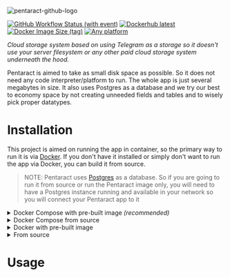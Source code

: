 ![pentaract-github-logo](https://github.com/Dominux/Pentaract/assets/55978340/db39e76f-4119-41c1-bbfd-9b59f40ab626)

[<img alt="GitHub Workflow Status (with event)" src="https://img.shields.io/github/actions/workflow/status/Dominux/Pentaract/docker-image.yml?style=plastic&logo=github">](https://github.com/Dominux/Pentaract/actions)
[<img alt="Dockerhub latest" src="https://img.shields.io/badge/dockerhub-latest-blue?logo=docker&style=plastic">](https://hub.docker.com/r/thedominux/pentaract)
[<img alt="Docker Image Size (tag)" src="https://img.shields.io/docker/image-size/thedominux/pentaract/latest?style=plastic&logo=docker&color=gold">](https://hub.docker.com/r/thedominux/pentaract/tags?page=1&name=latest)
[<img alt="Any platform" src="https://img.shields.io/badge/platform-any-green?style=plastic&logo=linux&logoColor=white">](https://github.com/Dominux/Pentaract)

_Cloud storage system based on using Telegram as a storage so it doesn't use your server filesystem or any other paid cloud storage system underneath the hood._

Pentaract is aimed to take as small disk space as possible. So it does not need any code interpreter/platform to run. The whole app is just several megabytes in size. It also uses Postgres as a database and we try our best to economy space by not creating unneeded fields and tables and to wisely pick proper datatypes.

# Installation

This project is aimed on running the app in container, so the primary way to run it is via [Docker](https://www.docker.com/). If you don't have it installed or simply don't want to run the app via Docker, you can build it from source.

> NOTE: Pentaract uses [Postgres](https://www.postgresql.org/) as a database. So if you are going to run it from source or run the Pentaract image only, you will need to have a Postgres instance running and available in your network so you will connect your Pentaract app to it

<details>
  <summary>Docker Compose with pre-built image <i>(recommended)</i></summary>

The simplest way to run and manage the app

1. Create new directory for the app files and name it however you wish:

```sh
mkdir pentaract
```

2. Go to it and place `docker-compose.yml` file like this one:

```yaml
version: "3.9"

volumes:
  pentaract-db-volume:
    name: pentaract-db-volume

services:
  pentaract:
    container_name: pentaract
    image: thedominux/pentaract
    env_file:
      - .env
    ports:
      - ${PORT}:8000
    restart: unless-stopped
    depends_on:
      - db

  db:
    container_name: pentaract_db
    image: postgres:15.0-alpine
    environment:
      POSTGRES_USER: ${DATABASE_USER}
      POSTGRES_PASSWORD: ${DATABASE_PASSWORD}
    restart: unless-stopped
    volumes:
      - pentaract-db-volume:/var/lib/postgresql/data
```

And `.env` file like the next one. **Don't forget to set your superuser email, password and secret key**:

```env
PORT=8000
WORKERS=4
CHANNEL_CAPACITY=32
SUPERUSER_EMAIL=<YOUR-EMAIL>
SUPERUSER_PASS=<YOUR-PASSWORD>
ACCESS_TOKEN_EXPIRE_IN_SECS=1800
REFRESH_TOKEN_EXPIRE_IN_DAYS=14
SECRET_KEY=<YOUR-SECRET-KEY>
TELEGRAM_API_BASE_URL=https://api.telegram.org

DATABASE_USER=pentaract
DATABASE_PASSWORD=pentaract
DATABASE_NAME=pentaract
DATABASE_HOST=db
DATABASE_PORT=5432
```

Secret key can be set by your hand, but I strongly recommend to use long randomly generated sequences. So you either can generate it via some free websites that provide such funcionallity or by running something like this in the terminal:

```sh
openssl rand -hex 32
```

3. For now everything is set up so we can run our app:

```sh
docker compose up -d
```

To check if everything works fine you can go to http://localhost:8000 or to `http://<YOUR-PUBLIC-IP>:8000` if you run it on a server.

If there are troubles, you can check the logs, there may be some errors:

```sh
docker logs -f pentaract
```

</details>

<details>
  <summary>Docker Compose from source</summary>

Kind of simple way, but it's aimed to use it during development process

1. Clone the repository and go inside the newly created directory:

```sh
git clone git@github.com:Dominux/Pentaract.git
```

2. Copy `.env.example` to `.env`:

```sh
cp ./.env.example ./.env
```

and edit it like you wish.

3. For now everything is set up so we can run our app:

```sh
make up
```

To check if everything works fine you can go to http://localhost:8000 or to `http://<YOUR-PUBLIC-IP>:8000` if you run it on a server.

If there are troubles, you can check the logs, there may be some errors:

```sh
docker logs -f pentaract
```

</details>

<details>
  <summary>Docker with pre-built image</summary>

**TODO**

</details>

<details>
  <summary>From source</summary>

The most complex way to run the app.

Requires the next stuff to be installed:

- [Cargo](https://github.com/rust-lang/cargo)
- [Node.js](https://nodejs.org/en)
- [pnpm](https://pnpm.io/)
- [Postgres](https://www.postgresql.org/)

1. Create a directory to place all the app files wherever in your system:

```sh
mkdir ~/pentaract
```

2. Clone the repository and go inside the newly created directory:

```sh
git clone git@github.com:Dominux/Pentaract.git
```

3. Go to the `./pentaract` directory and build server side app:

```sh
cd ./pentaract
cargo build --release
```

and copy the target to the app directory (or create a soft link via `ln -s`, does not matter):

```sh
cp ./target/release/pentaract ~/pentaract/pentaract
```

4. Go to the `../ui` and build the UI side of the app:

```sh
cd ../ui
pnpm run build
```

and copy built files into the app directory:

```sh
cp ./dist/* ~/pentaract/ui/
```

5. Now go to the app directory:

```sh
cd ~/pentaract
```

6. Make sure that you have Postgres database ran in your system (or available from network)
7. Set all needed environment variables. You can check them in the [.env.example file](https://github.com/Dominux/Pentaract/blob/main/.env.example). **Don't forget to set right Postgres credentials, host and port**:

```sh
export PORT=8000
export WORKERS=4
# ...
```

8. Finally run the app:

```sh
./pentaract
```

To check if everything works fine you can go to http://localhost:8000 or to `http://<YOUR-PUBLIC-IP>:8000` if you run it on a server.

</details>

# Usage
